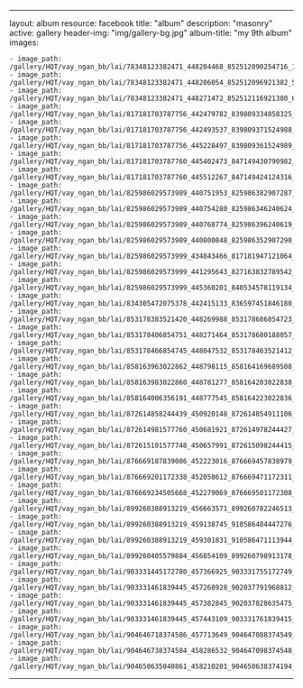 
---
layout: album
resource: facebook
title: "album"
description: "masonry"
active: gallery
header-img: "img/gallery-bg.jpg"
album-title: "my 9th album"
images:
    
    - image_path: /gallery/HQT/vay_ngan_bb/lai/78348123382471_448204468_852512090254716_1244865796113260584_n.jpg
    - image_path: /gallery/HQT/vay_ngan_bb/lai/78348123382471_448206054_852512096921382_582406714143819393_n.jpg
    - image_path: /gallery/HQT/vay_ngan_bb/lai/78348123382471_448271472_852512116921380_819694826098242569_n.jpg
    - image_path: /gallery/HQT/vay_ngan_bb/lai/817181703787756_442479782_839809334858325_6321920858413946372_n.jpg
    - image_path: /gallery/HQT/vay_ngan_bb/lai/817181703787756_442493537_839809371524988_3788613527935653091_n.jpg
    - image_path: /gallery/HQT/vay_ngan_bb/lai/817181703787756_445228497_839809361524989_414097543306126177_n.jpg
    - image_path: /gallery/HQT/vay_ngan_bb/lai/817181703787760_445402473_847149430790982_3553447397385141614_n.jpg
    - image_path: /gallery/HQT/vay_ngan_bb/lai/817181703787760_445512267_847149424124316_5366489269133375867_n.jpg
    - image_path: /gallery/HQT/vay_ngan_bb/lai/825986029573989_440751953_825986382907287_5358642031576430250_n.jpg
    - image_path: /gallery/HQT/vay_ngan_bb/lai/825986029573989_440754280_825986346240624_3018379850760136794_n.jpg
    - image_path: /gallery/HQT/vay_ngan_bb/lai/825986029573989_440768774_825986396240619_9194870392608328386_n.jpg
    - image_path: /gallery/HQT/vay_ngan_bb/lai/825986029573989_440800848_825986352907290_4743181529977933195_n.jpg
    - image_path: /gallery/HQT/vay_ngan_bb/lai/825986029573999_434843466_817181947121064_6484832862305292695_n.jpg
    - image_path: /gallery/HQT/vay_ngan_bb/lai/825986029573999_441295643_827163832789542_8061319416608817309_n.jpg
    - image_path: /gallery/HQT/vay_ngan_bb/lai/825986029573999_445360201_840534578119134_3094125860294020032_n.jpg
    - image_path: /gallery/HQT/vay_ngan_bb/lai/834305472075378_442415133_836597451846180_2767154308535153240_n.jpg
    - image_path: /gallery/HQT/vay_ngan_bb/lai/853178383521420_448269988_853178686854723_4157406958032969906_n.jpg
    - image_path: /gallery/HQT/vay_ngan_bb/lai/853178406854751_448271464_853178680188057_1882009740255650808_n.jpg
    - image_path: /gallery/HQT/vay_ngan_bb/lai/853178466854745_448047532_853178463521412_4258529241684402447_n.jpg
    - image_path: /gallery/HQT/vay_ngan_bb/lai/858163963022862_448798115_858164169689508_3225281348410191261_n.jpg
    - image_path: /gallery/HQT/vay_ngan_bb/lai/858163983022860_448781277_858164203022838_2904507705964882713_n.jpg
    - image_path: /gallery/HQT/vay_ngan_bb/lai/858164006356191_448777545_858164223022836_6549317379709323242_n.jpg
    - image_path: /gallery/HQT/vay_ngan_bb/lai/872614858244439_450920148_872614854911106_6564764650310288400_n.jpg
    - image_path: /gallery/HQT/vay_ngan_bb/lai/872614981577760_450681921_872614978244427_1027501751158056714_n.jpg
    - image_path: /gallery/HQT/vay_ngan_bb/lai/872615101577748_450657991_872615098244415_2272330228289947305_n.jpg
    - image_path: /gallery/HQT/vay_ngan_bb/lai/876669187839006_452223016_876669457838979_5023746612053699838_n.jpg
    - image_path: /gallery/HQT/vay_ngan_bb/lai/876669201172338_452058612_876669471172311_7964754801371186519_n.jpg
    - image_path: /gallery/HQT/vay_ngan_bb/lai/876669234505668_452279069_876669501172308_2493425075753294980_n.jpg
    - image_path: /gallery/HQT/vay_ngan_bb/lai/899260388913219_456663571_899260782246513_5319137596575187368_n.jpg
    - image_path: /gallery/HQT/vay_ngan_bb/lai/899260388913219_459138745_910586484447276_7175541916430814470_n.jpg
    - image_path: /gallery/HQT/vay_ngan_bb/lai/899260388913219_459301831_910586471113944_6057680367982076406_n.jpg
    - image_path: /gallery/HQT/vay_ngan_bb/lai/899260405579884_456854109_899260798913178_1611149564969124019_n.jpg
    - image_path: /gallery/HQT/vay_ngan_bb/lai/903331445172780_457366925_903331755172749_2302298128367133906_n.jpg
    - image_path: /gallery/HQT/vay_ngan_bb/lai/903331461839445_457268928_902037791968812_437454463929769457_n.jpg
    - image_path: /gallery/HQT/vay_ngan_bb/lai/903331461839445_457382845_902037828635475_8254920362736468681_n.jpg
    - image_path: /gallery/HQT/vay_ngan_bb/lai/903331461839445_457443109_903331761839415_7336434400002173907_n.jpg
    - image_path: /gallery/HQT/vay_ngan_bb/lai/904646718374586_457713649_904647088374549_8332940004254539863_n.jpg
    - image_path: /gallery/HQT/vay_ngan_bb/lai/904646738374584_458286532_904647098374548_5311032306851341715_n.jpg
    - image_path: /gallery/HQT/vay_ngan_bb/lai/904650635040861_458210201_904650638374194_66443621812560116_n.jpg
---